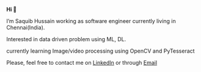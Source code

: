 **Hi 👋**

I’m Saquib Hussain working as software engineer currently living in Chennai(India). 

Interested in data driven problem using ML, DL.

currently learning Image/video processing using OpenCV and PyTesseract

Please, feel free to contact me on [LinkedIn](https://www.linkedin.com/in/saquibyzd/) or through [Email](mailto:saquibhussainn@gmail.com)


<!---
saquib-hussain/saquib-hussain is a ✨ special ✨ repository because its `README.md` (this file) appears on your GitHub profile.
You can click the Preview link to take a look at your changes.
--->
